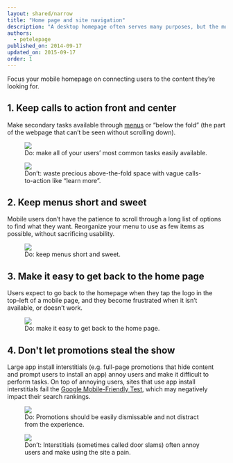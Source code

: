 ```yaml
---
layout: shared/narrow
title: "Home page and site navigation"
description: "A desktop homepage often serves many purposes, but the mobile homepage should focus on connecting users to the content they’re looking for."
authors:
  - petelepage
published_on: 2014-09-17
updated_on: 2015-09-17
order: 1
---
```


Focus your mobile homepage on connecting users to the content they’re looking for.


## 1. Keep calls to action front and center

Make secondary tasks available through [menus](#TODO) or “below the fold” 
(the part of the webpage that can’t be seen without scrolling down).

<div class="mdl-grid">
  <figure class="mdl-cell mdl-cell--6-col">
    <img src="images/hpnav-cta-good.png">
    <figcaption>Do: make all of your users’ most common tasks easily available.</figcaption>
  </figure>
  <figure class="mdl-cell mdl-cell--6-col">
    <img src="images/hpnav-cta-bad.png">
    <figcaption>Don’t: waste precious above-the-fold space with vague calls-to-action like “learn more”.</figcaption>
  </figure>
</div>

## 2. Keep menus short and sweet

Mobile users don’t have the patience to scroll through a long list of options to find what they want. Reorganize your menu to use as few items as possible, without sacrificing usability.

<div class="mdl-grid">
  <figure class="mdl-cell mdl-cell--6-col">
    <img src="images/hpnav-menus-good.png">
    <figcaption>Do: keep menus short and sweet.</figcaption>
  </figure>
</div>

## 3. Make it easy to get back to the home page

Users expect to go back to the homepage when they tap the logo in the top-left of a mobile page, and they become frustrated when it isn’t available, or doesn’t work.

<div class="mdl-grid">
  <figure class="mdl-cell mdl-cell--6-col">
    <img src="images/hpnav-hp-good.png">
    <figcaption>Do: make it easy to get back to the home page.</figcaption>
  </figure>
</div>

## 4. Don't let promotions steal the show

Large app install interstitials (e.g. full-page promotions that hide content and prompt users to install an app) annoy users and make it difficult to perform tasks. On top of annoying users, sites that use app install interstitials fail the [Google Mobile-Friendly Test](TODO), which may negatively impact their search rankings.

<div class="mdl-grid">
  <figure class="mdl-cell mdl-cell--6-col">
    <img src="images/hpnav-promo-good.png">
    <figcaption>Do: Promotions should be easily dismissable and not distract from the experience.</figcaption>
  </figure>
  <figure class="mdl-cell mdl-cell--6-col">
    <img src="images/hpnav-promo-bad.png">
    <figcaption>Don’t: Interstitials (sometimes called door slams) often annoy users and make using the site a pain.</figcaption>
  </figure>
</div>
